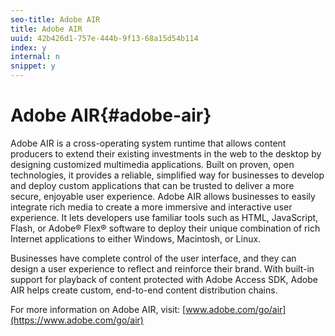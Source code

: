 ```yaml
---
seo-title: Adobe AIR
title: Adobe AIR
uuid: 42b426d1-757e-444b-9f13-68a15d54b114
index: y
internal: n
snippet: y
---
```


# Adobe AIR{#adobe-air}

Adobe AIR is a cross-operating system runtime that allows content producers to extend their existing investments in the web to the desktop by designing customized multimedia applications. Built on proven, open technologies, it provides a reliable, simplified way for businesses to develop and deploy custom applications that can be trusted to deliver a more secure, enjoyable user experience. Adobe AIR allows businesses to easily integrate rich media to create a more immersive and interactive user experience. It lets developers use familiar tools such as HTML, JavaScript, Flash, or Adobe® Flex® software to deploy their unique combination of rich Internet applications to either Windows, Macintosh, or Linux.

Businesses have complete control of the user interface, and they can design a user experience to reflect and reinforce their brand. With built-in support for playback of content protected with Adobe Access SDK, Adobe AIR helps create custom, end-to-end content distribution chains.

For more information on Adobe AIR, visit: [www.adobe.com/go/air](https://www.adobe.com/go/air) 

